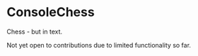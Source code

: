# ConsoleChess
Chess - but in text.

Not yet open to contributions due to limited functionality so far.
